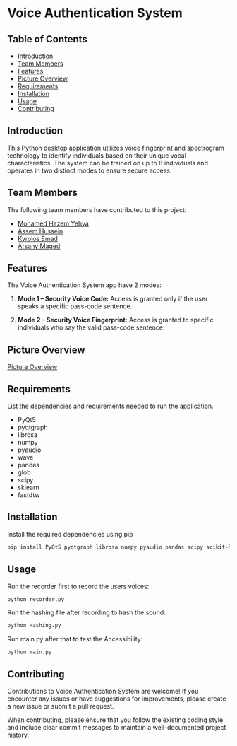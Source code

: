 # Voice Authentication System

## Table of Contents

- [Introduction](#introduction)
- [Team Members](#Team-Members)
- [Features](#features)
- [Picture Overview](#Picture-Overview)
- [Requirements](#requirements)
- [Installation](#installation)
- [Usage](#usage)
- [Contributing](#contributing)

## Introduction
This Python desktop application utilizes voice fingerprint and spectrogram technology to identify individuals based on their unique vocal characteristics. The system can be trained on up to 8 individuals and operates in two distinct modes to ensure secure access.

## Team Members
The following team members have contributed to this project:
- [Mohamed Hazem Yehya](https://github.com/Mohamed-hazem-mahrous)
- [Assem Hussein](https://github.com/RushingBlast)
- [Kyrolos Emad](https://github.com/kyrillos-emad)
- [Arsany Maged](https://github.com/Arsany07)


## Features
The Voice Authentication System app have 2 modes:
1. **Mode 1 – Security Voice Code:** Access is granted only if the user speaks a specific pass-code sentence.

2. **Mode 2 – Security Voice Fingerprint:** Access is granted to specific individuals who say the valid pass-code sentence.

## Picture Overview
[Picture Overview](https://github.com/Mohamed-hazem-mahrous/Voice-Authentication-System/assets/94749599/16ac3774-f785-426c-9abe-2ebd62328fa8)

## Requirements
List the dependencies and requirements needed to run the application.
- PyQt5
- pyqtgraph
- librosa
- numpy
- pyaudio
- wave
- pandas
- glob
- scipy
- sklearn
- fastdtw

## Installation

Install the required dependencies using pip

```bash
pip install PyQt5 pyqtgraph librosa numpy pyaudio pandas scipy scikit-learn fastdtw
```


## Usage
Run the recorder first to record the users voices:
```bash
python recorder.py
```

Run the hashing file after recording to hash the sound:
```bash
python Hashing.py
```

Run main.py after that to test the Accessibility:
```bash
python main.py
```


## Contributing
Contributions to Voice Authentication System
 are welcome! If you encounter any issues or have suggestions for improvements, please create a new issue or submit a pull request.

When contributing, please ensure that you follow the existing coding style and include clear commit messages to maintain a well-documented project history.

